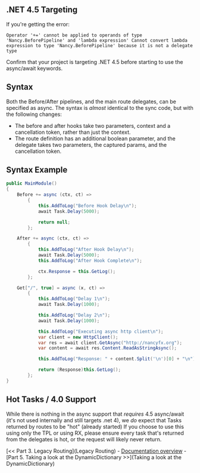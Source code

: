 ## .NET 4.5 Targeting

If you're getting the error:

`Operator '+=' cannot be applied to operands of type 'Nancy.BeforePipeline' and 'lambda expression'
Cannot convert lambda expression to type 'Nancy.BeforePipeline' because it is not a delegate type`

Confirm that your project is targeting .NET 4.5 before starting to use the async/await keywords. 

## Syntax

Both the Before/After pipelines, and the main route delegates, can be specified as async. The syntax is *almost* identical to the sync code, but with the following changes:

* The before and after hooks take two parameters, context and a cancellation token, rather than just the context.
* The route definition has an additional boolean parameter, and the delegate takes two parameters, the captured params, and the cancellation token.

## Syntax Example

```c#
public MainModule()
{
    Before += async (ctx, ct) =>
        {
            this.AddToLog("Before Hook Delay\n");
            await Task.Delay(5000);

            return null;
        };

    After += async (ctx, ct) =>
        {
            this.AddToLog("After Hook Delay\n");
            await Task.Delay(5000);
            this.AddToLog("After Hook Complete\n");

            ctx.Response = this.GetLog();
        };

    Get["/", true] = async (x, ct) =>
        {
            this.AddToLog("Delay 1\n");
            await Task.Delay(1000);

            this.AddToLog("Delay 2\n");
            await Task.Delay(1000);

            this.AddToLog("Executing async http client\n");
            var client = new HttpClient();
            var res = await client.GetAsync("http://nancyfx.org");
            var content = await res.Content.ReadAsStringAsync();

            this.AddToLog("Response: " + content.Split('\n')[0] + "\n");

            return (Response)this.GetLog();
        };
}
```

## Hot Tasks / 4.0 Support

While there is nothing in the async support that *requires* 4.5 async/await (it's not used internally and still targets .net 4), we *do* expect that Tasks returned by routes to be "hot" (already started) If you choose to use this using only the TPL or using RX, please ensure every task that's returned from the delegates is hot, or the request will likely never return.

[<< Part 3. Legacy Routing](Legacy Routing) - [Documentation overview](Documentation) - [Part 5. Taking a look at the DynamicDictionary >>](Taking a look at the DynamicDictionary)